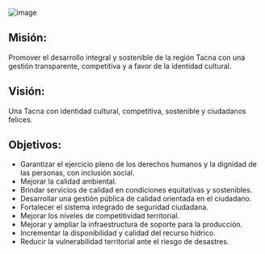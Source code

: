 ![image](https://github.com/UPT-FAING-EPIS/proyecto-si885-2024-i-u1-ticahuanca_maltrain_llantay_arce/assets/102675967/cf343f7b-4dd7-42d9-b30a-6ef07b9f88ed)

## **Misión:**

Promover el desarrollo integral y sostenible de la región Tacna con una gestión transparente, competitiva y a favor de la identidad cultural.

## **Visión:**

Una Tacna con identidad cultural, competitiva, sostenible y ciudadanos felices.

## **Objetivos:**

* Garantizar el ejercicio pleno de los derechos humanos y la dignidad de las personas, con inclusión social.
* Mejorar la calidad ambiental.
* Brindar servicios de calidad en condiciones equitativas y sostenibles.
* Desarrollar una gestión pública de calidad orientada en el ciudadano.
* Fortalecer el sistema integrado de seguridad ciudadana.
* Mejorar los niveles de competitividad territorial.
* Mejorar y ampliar la infraestructura de soporte para la producción.
* Incrementar la disponibilidad y calidad del recurso hídrico.
* Reducir la vulnerabilidad territorial ante el riesgo de desastres.
